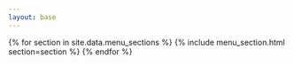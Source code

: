 ```yaml
---
layout: base
---
```


<section class="section section_menu">
    <div class="container">
        {% for section in site.data.menu_sections %}
            {% include menu_section.html section=section %}                        
        {% endfor %}
    </div>
</section>
